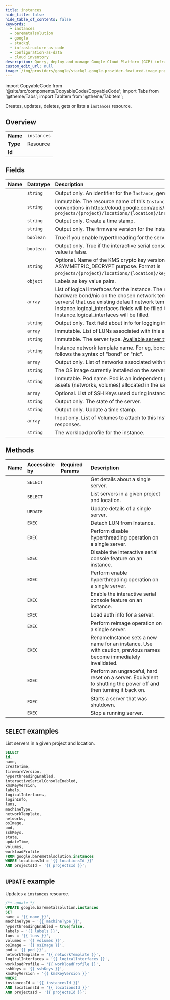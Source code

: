 ```yaml
---
title: instances
hide_title: false
hide_table_of_contents: false
keywords:
  - instances
  - baremetalsolution
  - google
  - stackql
  - infrastructure-as-code
  - configuration-as-data
  - cloud inventory
description: Query, deploy and manage Google Cloud Platform (GCP) infrastructure and resources using SQL
custom_edit_url: null
image: /img/providers/google/stackql-google-provider-featured-image.png
---
```


import CopyableCode from '@site/src/components/CopyableCode/CopyableCode';
import Tabs from '@theme/Tabs';
import TabItem from '@theme/TabItem';

Creates, updates, deletes, gets or lists a <code>instances</code> resource.

## Overview
<table><tbody>
<tr><td><b>Name</b></td><td><code>instances</code></td></tr>
<tr><td><b>Type</b></td><td>Resource</td></tr>
<tr><td><b>Id</b></td><td><CopyableCode code="google.baremetalsolution.instances" /></td></tr>
</tbody></table>

## Fields
| Name | Datatype | Description |
|:-----|:---------|:------------|
| <CopyableCode code="id" /> | `string` | Output only. An identifier for the `Instance`, generated by the backend. |
| <CopyableCode code="name" /> | `string` | Immutable. The resource name of this `Instance`. Resource names are schemeless URIs that follow the conventions in https://cloud.google.com/apis/design/resource_names. Format: `projects/{project}/locations/{location}/instances/{instance}` |
| <CopyableCode code="createTime" /> | `string` | Output only. Create a time stamp. |
| <CopyableCode code="firmwareVersion" /> | `string` | Output only. The firmware version for the instance. |
| <CopyableCode code="hyperthreadingEnabled" /> | `boolean` | True if you enable hyperthreading for the server, otherwise false. The default value is false. |
| <CopyableCode code="interactiveSerialConsoleEnabled" /> | `boolean` | Output only. True if the interactive serial console feature is enabled for the instance, false otherwise. The default value is false. |
| <CopyableCode code="kmsKeyVersion" /> | `string` | Optional. Name of the KMS crypto key version used to encrypt the initial passwords. The key has to have ASYMMETRIC_DECRYPT purpose. Format is `projects/{project}/locations/{location}/keyRings/{keyring}/cryptoKeys/{key}/cryptoKeyVersions/{version}`. |
| <CopyableCode code="labels" /> | `object` | Labels as key value pairs. |
| <CopyableCode code="logicalInterfaces" /> | `array` | List of logical interfaces for the instance. The number of logical interfaces will be the same as number of hardware bond/nic on the chosen network template. For the non-multivlan configurations (for eg, existing servers) that use existing default network template (bondaa-bondaa), both the Instance.networks field and the Instance.logical_interfaces fields will be filled to ensure backward compatibility. For the others, only Instance.logical_interfaces will be filled. |
| <CopyableCode code="loginInfo" /> | `string` | Output only. Text field about info for logging in. |
| <CopyableCode code="luns" /> | `array` | Immutable. List of LUNs associated with this server. |
| <CopyableCode code="machineType" /> | `string` | Immutable. The server type. [Available server types](https://cloud.google.com/bare-metal/docs/bms-planning#server_configurations) |
| <CopyableCode code="networkTemplate" /> | `string` | Instance network template name. For eg, bondaa-bondaa, bondab-nic, etc. Generally, the template name follows the syntax of "bond" or "nic". |
| <CopyableCode code="networks" /> | `array` | Output only. List of networks associated with this server. |
| <CopyableCode code="osImage" /> | `string` | The OS image currently installed on the server. |
| <CopyableCode code="pod" /> | `string` | Immutable. Pod name. Pod is an independent part of infrastructure. Instance can only be connected to the assets (networks, volumes) allocated in the same pod. |
| <CopyableCode code="sshKeys" /> | `array` | Optional. List of SSH Keys used during instance provisioning. |
| <CopyableCode code="state" /> | `string` | Output only. The state of the server. |
| <CopyableCode code="updateTime" /> | `string` | Output only. Update a time stamp. |
| <CopyableCode code="volumes" /> | `array` | Input only. List of Volumes to attach to this Instance on creation. This field won't be populated in Get/List responses. |
| <CopyableCode code="workloadProfile" /> | `string` | The workload profile for the instance. |

## Methods
| Name | Accessible by | Required Params | Description |
|:-----|:--------------|:----------------|:------------|
| <CopyableCode code="get" /> | `SELECT` | <CopyableCode code="instancesId, locationsId, projectsId" /> | Get details about a single server. |
| <CopyableCode code="list" /> | `SELECT` | <CopyableCode code="locationsId, projectsId" /> | List servers in a given project and location. |
| <CopyableCode code="patch" /> | `UPDATE` | <CopyableCode code="instancesId, locationsId, projectsId" /> | Update details of a single server. |
| <CopyableCode code="detach_lun" /> | `EXEC` | <CopyableCode code="instancesId, locationsId, projectsId" /> | Detach LUN from Instance. |
| <CopyableCode code="disable_hyperthreading" /> | `EXEC` | <CopyableCode code="instancesId, locationsId, projectsId" /> | Perform disable hyperthreading operation on a single server. |
| <CopyableCode code="disable_interactive_serial_console" /> | `EXEC` | <CopyableCode code="instancesId, locationsId, projectsId" /> | Disable the interactive serial console feature on an instance. |
| <CopyableCode code="enable_hyperthreading" /> | `EXEC` | <CopyableCode code="instancesId, locationsId, projectsId" /> | Perform enable hyperthreading operation on a single server. |
| <CopyableCode code="enable_interactive_serial_console" /> | `EXEC` | <CopyableCode code="instancesId, locationsId, projectsId" /> | Enable the interactive serial console feature on an instance. |
| <CopyableCode code="load_auth_info" /> | `EXEC` | <CopyableCode code="instancesId, locationsId, projectsId" /> | Load auth info for a server. |
| <CopyableCode code="reimage" /> | `EXEC` | <CopyableCode code="instancesId, locationsId, projectsId" /> | Perform reimage operation on a single server. |
| <CopyableCode code="rename" /> | `EXEC` | <CopyableCode code="instancesId, locationsId, projectsId" /> | RenameInstance sets a new name for an instance. Use with caution, previous names become immediately invalidated. |
| <CopyableCode code="reset" /> | `EXEC` | <CopyableCode code="instancesId, locationsId, projectsId" /> | Perform an ungraceful, hard reset on a server. Equivalent to shutting the power off and then turning it back on. |
| <CopyableCode code="start" /> | `EXEC` | <CopyableCode code="instancesId, locationsId, projectsId" /> | Starts a server that was shutdown. |
| <CopyableCode code="stop" /> | `EXEC` | <CopyableCode code="instancesId, locationsId, projectsId" /> | Stop a running server. |

## `SELECT` examples

List servers in a given project and location.

```sql
SELECT
id,
name,
createTime,
firmwareVersion,
hyperthreadingEnabled,
interactiveSerialConsoleEnabled,
kmsKeyVersion,
labels,
logicalInterfaces,
loginInfo,
luns,
machineType,
networkTemplate,
networks,
osImage,
pod,
sshKeys,
state,
updateTime,
volumes,
workloadProfile
FROM google.baremetalsolution.instances
WHERE locationsId = '{{ locationsId }}'
AND projectsId = '{{ projectsId }}'; 
```

## `UPDATE` example

Updates a <code>instances</code> resource.

```sql
/*+ update */
UPDATE google.baremetalsolution.instances
SET 
name = '{{ name }}',
machineType = '{{ machineType }}',
hyperthreadingEnabled = true|false,
labels = '{{ labels }}',
luns = '{{ luns }}',
volumes = '{{ volumes }}',
osImage = '{{ osImage }}',
pod = '{{ pod }}',
networkTemplate = '{{ networkTemplate }}',
logicalInterfaces = '{{ logicalInterfaces }}',
workloadProfile = '{{ workloadProfile }}',
sshKeys = '{{ sshKeys }}',
kmsKeyVersion = '{{ kmsKeyVersion }}'
WHERE 
instancesId = '{{ instancesId }}'
AND locationsId = '{{ locationsId }}'
AND projectsId = '{{ projectsId }}';
```
